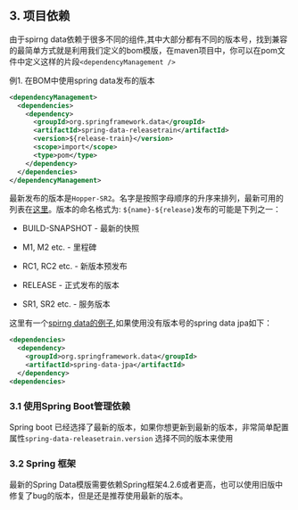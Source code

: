 ## 3. 项目依赖

由于spirng data依赖于很多不同的组件,其中大部分都有不同的版本号，找到兼容的最简单方式就是利用我们定义的bom模版，在maven项目中，你可以在pom文件中定义这样的片段```<dependencyManagement />``` 

例1. 在BOM中使用spring data发布的版本
``` xml
<dependencyManagement>
  <dependencies>
    <dependency>
      <groupId>org.springframework.data</groupId>
      <artifactId>spring-data-releasetrain</artifactId>
      <version>${release-train}</version>
      <scope>import</scope>
      <type>pom</type>
    </dependency>
  </dependencies>
</dependencyManagement>
```

最新发布的版本是```Hopper-SR2```。名字是按照字母顺序的升序来排列，最新可用的列表在[这里](https://github.com/spring-projects/spring-data-commons/wiki/Release-planning)。版本的命名格式为: ```${name}-${release}```发布的可能是下列之一：

- BUILD-SNAPSHOT - 最新的快照
- M1, M2 etc. - 里程碑
- RC1, RC2 etc. - 新版本预发布
- RELEASE - 正式发布的版本
- SR1, SR2 etc. - 服务版本

这里有一个[spirng data的例子](https://github.com/spring-projects/spring-data-examples/tree/master/bom),如果使用没有版本号的spring data jpa如下：

``` xml
<dependencies>
  <dependency>
    <groupId>org.springframework.data</groupId>
    <artifactId>spring-data-jpa</artifactId>
  </dependency>
<dependencies>
```

### 3.1 使用Spring Boot管理依赖
Spring boot 已经选择了最新的版本，如果你想更新到最新的版本，非常简单配置属性```spring-data-releasetrain.version``` 选择不同的版本来使用

### 3.2 Spring 框架
最新的Spring Data模版需要依赖Spring框架4.2.6或者更高，也可以使用旧版中修复了bug的版本，但是还是推荐使用最新的版本。

